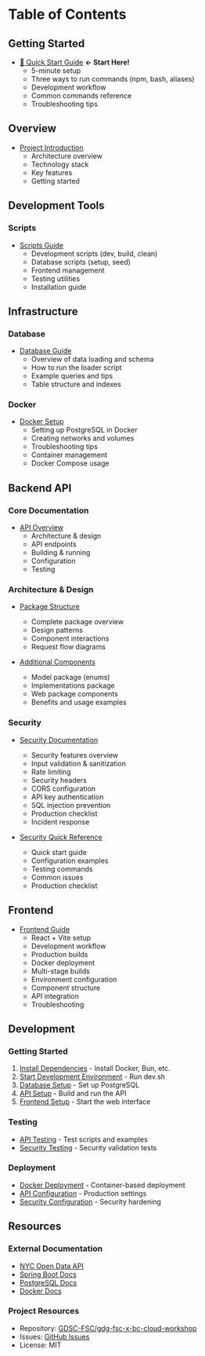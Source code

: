 # Table of Contents

## Getting Started
- [🚀 Quick Start Guide](QUICK_START.md) **← Start Here!**
  - 5-minute setup
  - Three ways to run commands (npm, bash, aliases)
  - Development workflow
  - Common commands reference
  - Troubleshooting tips

## Overview
- [Project Introduction](README.md)
  - Architecture overview
  - Technology stack
  - Key features
  - Getting started

## Development Tools

### Scripts
- [Scripts Guide](scripts/README.md)
  - Development scripts (dev, build, clean)
  - Database scripts (setup, seed)
  - Frontend management
  - Testing utilities
  - Installation guide

## Infrastructure

### Database
- [Database Guide](database/README.md)
  - Overview of data loading and schema
  - How to run the loader script
  - Example queries and tips
  - Table structure and indexes

### Docker
- [Docker Setup](docker/README.md)
  - Setting up PostgreSQL in Docker
  - Creating networks and volumes
  - Troubleshooting tips
  - Container management
  - Docker Compose usage

## Backend API

### Core Documentation
- [API Overview](api/README.md)
  - Architecture & design
  - API endpoints
  - Building & running
  - Configuration
  - Testing

### Architecture & Design
- [Package Structure](api/PACKAGE_STRUCTURE.md)
  - Complete package overview
  - Design patterns
  - Component interactions
  - Request flow diagrams

- [Additional Components](api/ADDITIONAL_COMPONENTS.md)
  - Model package (enums)
  - Implementations package
  - Web package components
  - Benefits and usage examples

### Security
- [Security Documentation](api/SECURITY.md)
  - Security features overview
  - Input validation & sanitization
  - Rate limiting
  - Security headers
  - CORS configuration
  - API key authentication
  - SQL injection prevention
  - Production checklist
  - Incident response

- [Security Quick Reference](api/SECURITY_QUICK_REFERENCE.md)
  - Quick start guide
  - Configuration examples
  - Testing commands
  - Common issues
  - Production checklist

## Frontend

- [Frontend Guide](frontend/README.md)
  - React + Vite setup
  - Development workflow
  - Production builds
  - Docker deployment
  - Multi-stage builds
  - Environment configuration
  - Component structure
  - API integration
  - Troubleshooting

## Development

### Getting Started
1. [Install Dependencies](scripts/README.md#-quick-start) - Install Docker, Bun, etc.
2. [Start Development Environment](scripts/README.md#development) - Run dev.sh
3. [Database Setup](database/README.md) - Set up PostgreSQL
4. [API Setup](api/README.md) - Build and run the API
5. [Frontend Setup](../frontend/README.md) - Start the web interface

### Testing
- [API Testing](api/README.md#testing-the-api) - Test scripts and examples
- [Security Testing](api/SECURITY.md#-security-testing) - Security validation tests

### Deployment
- [Docker Deployment](docker/README.md) - Container-based deployment
- [API Configuration](api/README.md#configuration) - Production settings
- [Security Configuration](api/SECURITY.md#-security-checklist) - Security hardening

## Resources

### External Documentation
- [NYC Open Data API](https://data.cityofnewyork.us/resource/43nn-pn8j.geojson)
- [Spring Boot Docs](https://docs.spring.io/spring-boot/docs/current/reference/html/)
- [PostgreSQL Docs](https://www.postgresql.org/docs/current/)
- [Docker Docs](https://docs.docker.com/)

### Project Resources
- Repository: [GDSC-FSC/gdg-fsc-x-bc-cloud-workshop](https://github.com/GDSC-FSC/gdg-fsc-x-bc-cloud-workshop)
- Issues: [GitHub Issues](https://github.com/GDSC-FSC/gdg-fsc-x-bc-cloud-workshop/issues)
- License: MIT
